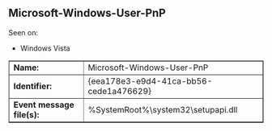 ## Microsoft-Windows-User-PnP

Seen on:
* Windows Vista

<table border="1" class="docutils">
  <tbody>
    <tr>
      <td><b>Name:</b></td>
      <td>Microsoft-Windows-User-PnP</td>
    </tr>
    <tr>
      <td><b>Identifier:</b></td>
      <td>{eea178e3-e9d4-41ca-bb56-cede1a476629}</td>
    </tr>
    <tr>
      <td><b>Event message file(s):</b></td>
      <td>%SystemRoot%\system32\setupapi.dll</td>
    </tr>
  </tbody>
</table>

&nbsp;

